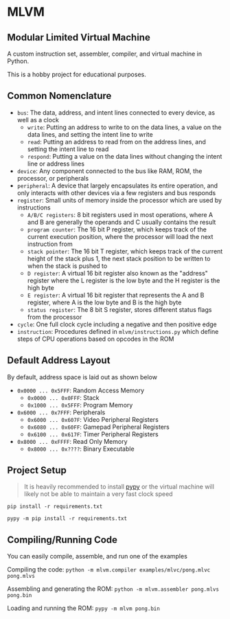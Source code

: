 # MLVM
## Modular Limited Virtual Machine

A custom instruction set, assembler, compiler, and virtual machine in Python.

This is a hobby project for educational purposes.

## Common Nomenclature

- `bus`: The data, address, and intent lines connected to every device, as well as a clock
    - `write`: Putting an address to write to on the data lines, a value on the data lines, and setting the intent line to write
    - `read`: Putting an address to read from on the address lines, and setting the intent line to read
    - `respond`: Putting a value on the data lines without changing the intent line or address lines
- `device`: Any component connected to the bus like RAM, ROM, the processor, or peripherals
- `peripheral`: A device that largely encapsulates its entire operation, and only interacts with other devices via a few registers and bus responds
- `register`: Small units of memory inside the processor which are used by instructions
    - `A/B/C registers`: 8 bit registers used in most operations, where A and B are generally the operands and C usually contains the result
    - `program counter`: The 16 bit P register, which keeps track of the current execution position, where the processor will load the next instruction from
    - `stack pointer`: The 16 bit T register, which keeps track of the current height of the stack plus 1, the next stack position to be written to when the stack is pushed to
    - `D register`: A virtual 16 bit register also known as the "address" register where the L register is the low byte and the H register is the high byte
    - `E register`: A virtual 16 bit register that represents the A and B register, where A is the low byte and B is the high byte
    - `status register`: The 8 bit S register, stores different status flags from the processor
- `cycle`: One full clock cycle including a negative and then positive edge
- `instruction`: Procedures defined in `mlvm/instructions.py` which define steps of CPU operations based on opcodes in the ROM

## Default Address Layout

By default, address space is laid out as shown below

- `0x0000 ... 0x5FFF`: Random Access Memory
    - `0x0000 ... 0x0FFF`: Stack
    - `0x1000 ... 0x5FFF`: Program Memory
- `0x6000 ... 0x7FFF`: Peripherals
    - `0x6000 ... 0x607F`: Video Peripheral Registers
    - `0x6080 ... 0x60FF`: Gamepad Peripheral Registers
    - `0x6100 ... 0x617F`: Timer Peripheral Registers
- `0x8000 ... 0xFFFF`: Read Only Memory
    - `0x8000 ... 0x????`: Binary Executable

## Project Setup

> It is heavily recommended to install [pypy](https://www.pypy.org/) or the virtual machine will likely not be able to maintain a very fast clock speed

`pip install -r requirements.txt`

`pypy -m pip install -r requirements.txt`

## Compiling/Running Code

You can easily compile, assemble, and run one of the examples

Compiling the code: `python -m mlvm.compiler examples/mlvc/pong.mlvc pong.mlvs`

Assembling and generating the ROM: `python -m mlvm.assembler pong.mlvs pong.bin`

Loading and running the ROM: `pypy -m mlvm pong.bin`
